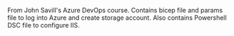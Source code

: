 From John Savill's Azure DevOps course. Contains bicep file and params file to log into Azure and create storage account.
Also contains Powershell DSC file to configure IIS.
